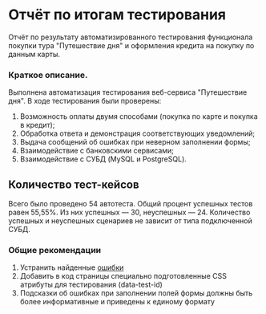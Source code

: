 # Отчёт по итогам тестирования
Отчёт по результату автоматизированного тестирования функционала покупки тура "Путешествие дня" и оформления кредита на покупку по данным карты.

### Краткое описание.
Выполнена автоматизация тестирования веб-сервиса "Путешествие дня". В ходе тестирования были проверены:

1) Возможность оплаты двумя способами (покупка по карте и покупка в кредит);
2) Обработка ответа и демонстрация соответствующих уведомлений;
3) Выдача сообщений об ошибках при неверном заполнении формы;
4) Взаимодействие с банковскими сервисами;
5) Взаимодействие с СУБД (MySQL и PostgreSQL).

## Количество тест-кейсов
Всего было проведено 54 автотеста.
Общий процент успешных тестов равен 55,55%.
Из них успешных — 30, неуспешных — 24. 
Количество успешных и неуспешных сценариев не зависит от типа подключенной СУБД.


### Общие рекомендации
1) Устранить найденные [ошибки](https://github.com/NadezhdaPetushkova/qa_diploma/issues)
2) Добавить в код страницы специально подготовленные CSS атрибуты для тестирования (data-test-id)
3) Подсказки об ошибках при заполнении полей формы должны быть более информативные и приведены к единому формату
